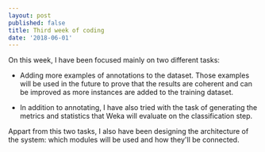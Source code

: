 ```yaml
---
layout: post
published: false
title: Third week of coding
date: '2018-06-01'
---
```

On this week, I have been focused mainly on two different tasks:

* Adding more examples of annotations to the dataset. Those examples will be used in the future to prove that the results are coherent and can be improved as more instances are added to the training dataset.

* In addition to annotating, I have also tried with the task of generating the metrics and statistics that Weka will evaluate on the classification step.

Appart from this two tasks, I also have been designing the architecture of the system: which modules will be used and how they'll be connected.
